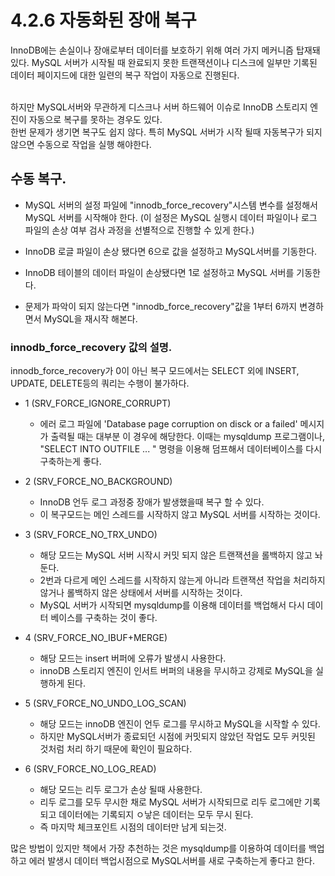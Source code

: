 # 4.2.6 자동화된 장애 복구
InnoDB에는 손실이나 장애로부터 데이터를 보호하기 위해 여러 가지 메커니즘 탑재돼 있다.
MySQL 서버가 시작될 때 완료되지 못한 트랜잭션이나 디스크에 일부만 기록된 데이터 페이지드에 대한 일련의 복구 작업이 자동으로 진행된다.

<br>
하지만 MySQL서버와 무관하게 디스크나 서버 하드웨어 이슈로 InnoDB 스토리지 엔진이 자동으로 복구를 못하는 경우도 있다.<br/>
한번 문제가 생기면 복구도 쉽지 않다. 특히 MySQL 서버가 시작 될때 자동복구가 되지 않으면 수동으로 작업을 실행 해야한다.

## 수동 복구.
* MySQL 서버의 설정 파일에 "innodb_force_recovery"시스템 변수를 설정해서 MySQL 서버를 시작해야 한다. (이 설정은 MySQL 실행시 데이터 파일이나 로그 파일의 손상 여부 검사 과정을 선별적으로 진행할 수 있게 한다.)

* InnoDB 로글 파일이 손상 됐다면 6으로 값을 설정하고 MySQL서버를 기동한다.
* InnoDB 테이블의 데이터 파일이 손상됐다면 1로 설정하고 MySQL 서버를 기동한다.
* 문제가 파악이 되지 않는다면 "innodb_force_recovery"값을 1부터 6까지 변경하면서 MySQL을 재시작 해본다.

### innodb_force_recovery 값의 설명.

innodb_force_recovery가 0이 아닌 복구 모드에서는 SELECT 외에 INSERT, UPDATE, DELETE등의 쿼리는 수행이 불가하다.

* 1 (SRV_FORCE_IGNORE_CORRUPT)
    * 에러 로그 파일에 'Database page corruption on disck or a failed' 메시지가 출력될 때는 대부분 이 경우에 해당한다. 이때는 mysqldump 프로그램이나, "SELECT INTO OUTFILE ... " 명령을 이용해 덤프해서 데이터베이스를 다시 구축하는게 좋다.

* 2 (SRV_FORCE_NO_BACKGROUND)
    * InnoDB 언두 로그 과정중 장애가 발생했을때 복구 할 수 있다.
    * 이 복구모드는 메인 스레드를 시작하지 않고 MySQL 서버를 시작하는 것이다.

* 3 (SRV_FORCE_NO_TRX_UNDO)
    * 해당 모드는 MySQL 서버 시작시 커밋 되지 않은 트랜잭션을 롤백하지 않고 놔둔다.
    * 2번과 다르게 메인 스레드를 시작하지 않는게 아니라 트랜잭션 작업을 처리하지 않거나 롤백하지 않은 상태에서 서버를 시작하는 것이다.
    * MySQL 서버가 시작되면 mysqldump를 이용해 데이터를 백업해서 다시 데이터 베이스를 구축하는 것이 좋다.

* 4 (SRV_FORCE_NO_IBUF+MERGE)
    * 해당 모드는 insert 버퍼에 오류가 발생시 사용한다.
    * innoDB 스토리지 엔진이 인서트 버퍼의 내용을 무시하고 강제로 MySQL을 실행하게 된다.

* 5 (SRV_FORCE_NO_UNDO_LOG_SCAN)
    * 해당 모드는 innoDB 엔진이 언두 로그를 무시하고 MySQL을 시작할 수 있다.
    * 하지만 MySQL서버가 종료되던 시점에 커밋되지 않았던 작업도 모두 커밋된 것처럼 처리 하기 때문에 확인이 필요하다.

* 6 (SRV_FORCE_NO_LOG_READ)
    * 해당 모드는 리두 로그가 손상 될때 사용한다.
    * 리두 로그를 모두 무시한 채로 MySQL 서버가 시작되므로 리두 로그에만 기록되고 데이터에는 기록되지 ㅇ낳은 데이터는 모두 무시 된다.
    * 즉 마지막 체크포인트 시점의 데이터만 남게 되는것.

많은 방법이 있지만 책에서 가장 추천하는 것은 mysqldump를 이용하여 데이터를 백업하고 에러 발생시 데이터 백업시점으로 MySQL서버를 새로 구축하는게 좋다고 한다.